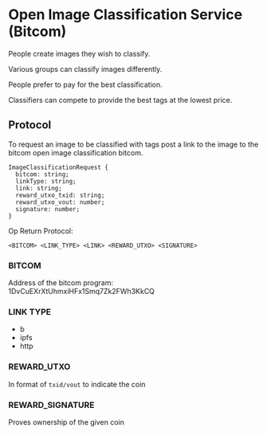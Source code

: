 
# Open Image Classification Service (Bitcom)

People create images they wish to classify.

Various groups can classify images differently.

People prefer to pay for the best classification.

Classifiers can compete to provide the best tags
at the lowest price.

## Protocol


To request an image to be classified with tags
post a link to the image to the bitcom open
image classification bitcom.

```
ImageClassificationRequest {
  bitcom: string;
  linkType: string;
  link: string;
  reward_utxo_txid: string;
  reward_utxo_vout: number;
  signature: number;
}
```

Op Return Protocol:

```
<BITCOM> <LINK_TYPE> <LINK> <REWARD_UTXO> <SIGNATURE>
```

### BITCOM

Address of the bitcom program: 1DvCuEXrXtUhmxiHFx1Smq7Zk2FWh3KkCQ

### LINK TYPE

- b
- ipfs
- http

### REWARD_UTXO

In format of `txid/vout` to indicate the coin

### REWARD_SIGNATURE

Proves ownership of the given coin

